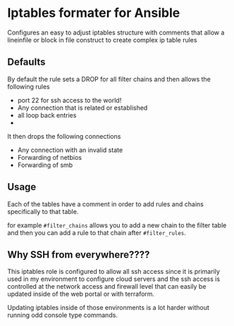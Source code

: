 # Iptables formater for Ansible
Configures an easy to adjust iptables structure with comments that allow a lineinfile or block in file construct to create complex ip table rules

## Defaults
By default the rule sets a DROP for all filter chains and then allows the following rules

- port 22 for ssh access to the world!
- Any connection that is related or established
- all loop back entries
- 


It then drops the following connections

- Any connection with an invalid state
- Forwarding of netbios
- Forwarding of smb

## Usage
Each of the tables have a comment in order to add rules and chains specifically to that table.

for example `#filter_chains` allows you to add a new chain to the filter table and then you can add a rule to that chain after `#filter_rules`.

## Why SSH from everywhere????
This iptables role is configured to allow all ssh access since it is primarily used in my environment to configure cloud servers and the ssh access is controlled at the network access and firewall level that can easily be updated inside of the web portal or with terraform.

Updating iptables inside of those environments is a lot harder without running odd console type commands. 